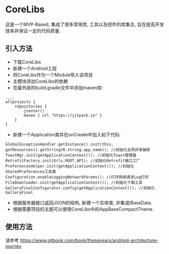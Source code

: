 # CoreLibs

这是一个MVP-Based, 集成了很多常用库, 工具以及控件的库集合, 旨在提高开发效率并保证一定的代码质量.

## 引入方法

* 下载CoreLibs
* 新建一个Android工程
* 将CoreLibs作为一个Module导入该项目
* 主模块添加CoreLibs的依赖
* 在最外层的build.gradle文件中添加maven库:

````
....
allprojects {
    repositories {
        jcenter()
        maven { url "https://jitpack.io" }
    }
}

````

* 新建一个Application类并在onCreate中加入如下代码:

````
GlobalExceptionHandler.getInstance().init(this, getResources().getString(R.string.app_name)); //初始化全局异常捕获
ToastMgr.init(getApplicationContext()); //初始化Toast管理器
RetrofitFactory.init(Urls.ROOT_API); //初始化Retrofit接口工厂
PreferencesHelper.init(getApplicationContext()); //初始化SharedPreferences工具类
Configuration.enableLoggingNetworkParams(); //打开网络请求Log打印
FileDownloader.init(getApplicationContext()); //初始化下载工具
GalleryFinalConfigurator.config(getApplicationContext()); //初始化GalleryFinal
````
* 根据服务器接口返回JSON的结构, 新建一个实体类, 并集成IBaseData.
* 根据需要项目的主题可以使用CoreLibs中的AppBaseCompactTheme.

## 使用方法

请参考 https://www.gitbook.com/book/theseyears/android-architecture-journey
